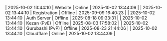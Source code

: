 | 2025-10-02 13:44:10 | Website | Online | 2025-10-02 13:44:09 |
| 2025-10-02 13:44:10 | Registration | Offline | 2025-09-09 16:40:23 |
| 2025-10-02 13:44:10 | Auth Server | Offline | 2025-08-18 09:33:31 |
| 2025-10-02 13:44:10 | Kezan (PvE) | Offline | 2025-08-03 17:58:02 |
| 2025-10-02 13:44:10 | Gurubashi (PvP) | Offline | 2025-08-23 21:44:06 |
| 2025-10-02 13:44:10 | Cloudflare | Online | 2025-10-02 13:44:09 |
